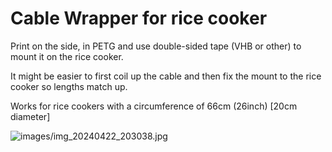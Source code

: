 # Cable Wrapper for rice cooker

<p>Print on the side, in PETG and use double-sided tape (VHB or other) to mount it on the rice cooker.&nbsp;</p><p>It might be easier to first coil up the cable and then fix the mount to the rice cooker so lengths match up.</p><p>Works for rice cookers with a circumference of 66cm (26inch) [20cm diameter]</p>

![images/img_20240422_203038.jpg](images/img_20240422_203038.jpg)